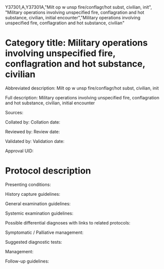 Y37301,A,Y37301A,"Milt op w unsp fire/conflagr/hot subst, civilian, init", "Military operations involving unspecified fire, conflagration and hot substance, civilian, initial encounter","Military operations involving unspecified fire, conflagration and hot substance, civilian"
# Category title: Military operations involving unspecified fire, conflagration and hot substance, civilian

Abbreviated description: Milt op w unsp fire/conflagr/hot subst, civilian, init

Full description: Military operations involving unspecified fire, conflagration and hot substance, civilian, initial encounter

Sources:

Collated by:
Collation date:

Reviewed by:
Review date:

Validated by:
Validation date:

Approval UID:

# Protocol description

Presenting conditions:

History capture guidelines:

General examination guidelines:

Systemic examination guidelines:

Possible differential diagnoses with links to related protocols:

Symptomatic / Palliative management:

Suggested diagnostic tests:

Management:

Follow-up guidelines:
